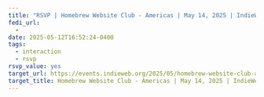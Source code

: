 ```yaml
---
title: "RSVP | Homebrew Website Club - Americas | May 14, 2025 | IndieWeb Events"
fedi_url:
  - 
date: 2025-05-12T16:52:24-0400
tags:
  - interaction
  - rsvp
rsvp_value: yes
target_url: https://events.indieweb.org/2025/05/homebrew-website-club-americas-38aqOgHBPN0F
target_title: Homebrew Website Club - Americas | May 14, 2025 | IndieWeb Events
---
```

